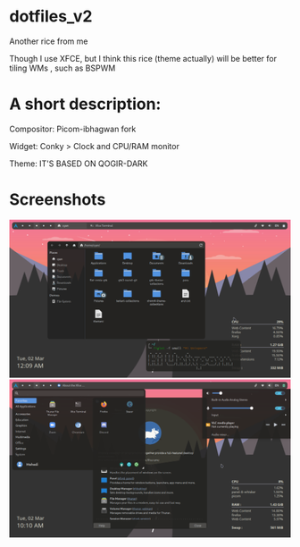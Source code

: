# dotfiles_v2

Another rice from me

Though I use XFCE, but I think this rice (theme actually) will be better for tiling WMs , such as BSPWM

# A short description:

Compositor: Picom-ibhagwan fork

Widget: Conky > Clock and CPU/RAM monitor

Theme: IT'S BASED ON QOGIR-DARK

# Screenshots

![Screenshot](one.png)
![Screenshot](three.png)
